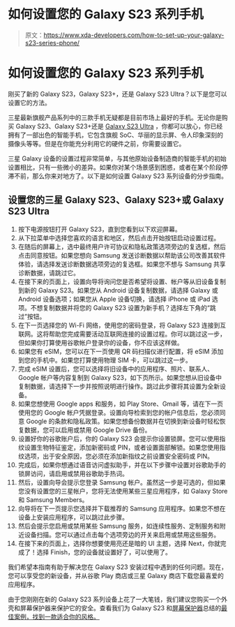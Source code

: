 # 如何设置您的 Galaxy S23 系列手机

> 原文：<https://www.xda-developers.com/how-to-set-up-your-galaxy-s23-series-phone/>

# 如何设置您的 Galaxy S23 系列手机

刚买了新的 Galaxy S23，Galaxy S23+，还是 Galaxy S23 Ultra？以下是您可以设置它的方法。

三星最新旗舰产品系列中的三款手机无疑都是目前市场上最好的手机。无论你是购买 Galaxy S23、Galaxy S23+还是 [Galaxy S23 Ultra](https://www.xda-developers.com/samsung-galaxy-s23-ultra-review/) ，你都可以放心，你已经拥有了一部出色的智能手机，它包含旗舰 SoC、华丽的显示屏、令人印象深刻的摄像头等等。但是在你能充分利用它的硬件之前，你需要设置它。

三星 Galaxy 设备的设置过程非常简单，与其他原始设备制造商的智能手机的初始设置相比，只有一些微小的差异。如果你对某个场景感到困惑，或者在某个阶段停滞不前，那么你来对地方了。以下是如何设置 Galaxy S23 系列设备的分步指南。

## 设置您的三星 Galaxy S23、Galaxy S23+或 Galaxy S23 Ultra

1.  按下电源按钮打开 Galaxy S23，直到您看到以下欢迎屏幕。
2.  从下拉菜单中选择您喜欢的语言和地区，然后点击开始按钮启动设置过程。
3.  在随后的屏幕上，选中最终用户许可协议和隐私政策选项旁边的复选框，然后点击同意按钮。如果您想向 Samsung 发送诊断数据以帮助该公司改善其软件体验，请选择发送诊断数据选项旁边的复选框。如果您不想与 Samsung 共享诊断数据，请跳过它。
4.  在接下来的页面上，设置向导将询问您是否希望将设置、帐户等从旧设备复制到新的 Galaxy S23。如果您从 Android 设备复制数据，请选择 Galaxy 或 Android 设备选项；如果您从 Apple 设备切换，请选择 iPhone 或 iPad 选项。不想复制数据并将您的 Galaxy S23 设置为新手机？选择左下角的“跳过”按钮。
5.  在下一页选择您的 Wi-Fi 网络，使用您的密码登录，将 Galaxy S23 连接到互联网。这将帮助您完成需要活动互联网连接的设置过程。你可以跳过这一步，但如果你打算使用谷歌帐户登录你的设备，你不应该这样做。
6.  如果您有 eSIM，您可以在下一页使用 QR 码扫描仪进行配置，将 eSIM 添加到您的手机中。如果您打算使用物理 SIM 卡，可以跳过这一步。
7.  完成 eSIM 设置后，您可以选择将旧设备中的应用程序、照片、联系人、Google 帐户等内容复制到 Galaxy S23，如下页所示。如果您想从旧设备中复制数据，请选择下一步并按照说明进行操作。跳过此步骤将其设置为全新设备。
8.  如果您想使用 Google apps 和服务，如 Play Store、Gmail 等，请在下一页使用您的 Google 帐户凭据登录。设置向导检索到您的帐户信息后，您必须同意 Google 的条款和隐私政策。如果您想备份数据并在切换到新设备时轻松恢复数据，您可以启用或禁用 Google Drive 备份。
9.  设置好你的谷歌账户后，你的 Galaxy S23 会提示你设置锁屏。您可以使用指纹设置生物特征鉴定，添加新密码或 PIN，或者设置面部解锁。如果您使用指纹选项，出于安全原因，您必须在添加新指纹之前设置安全密码或 PIN。
10.  完成后，如果你想通过语音访问虚拟助手，并在以下步骤中设置对谷歌助手的锁屏访问，请启用或禁用谷歌助手热词。
11.  然后，设置向导会提示您登录 Samsung 帐户。虽然这一步是可选的，但如果您没有设置您的三星帐户，您将无法使用某些三星应用程序，如 Galaxy Store 和 Samsung Members。
12.  向导将在下一页提示您选择并下载推荐的 Samsung 应用程序。如果您不想在设备上安装应用程序，可以跳过此步骤。
13.  然后会提示您启用或禁用某些 Samsung 服务，如连续性服务、定制服务和附近设备扫描。您可以通过点击每个选项旁边的开关来启用或禁用这些服务。
14.  在接下来的页面上，选择你想要使用亮还是暗的 UI 主题，选择 Next，你就完成了！选择 Finish，您的设备就设置好了，可以使用了。

我们希望本指南有助于解决您在 Galaxy S23 安装过程中遇到的任何问题。现在，您可以享受您的新设备，并从谷歌 Play 商店或三星 Galaxy 商店下载您最喜爱的应用程序。

由于您刚刚在新的 Galaxy S23 系列设备上花了一大笔钱，我们建议您购买一个外壳和屏幕保护器来保护它的安全。查看我们为 Galaxy S23 和[屏幕保护器](https://www.xda-developers.com/best-samsung-galaxy-s23-screen-protectors/)总结的[最佳案例，找到一款适合你的风格。](https://www.xda-developers.com/best-cases-samsung-galaxy-s23/)